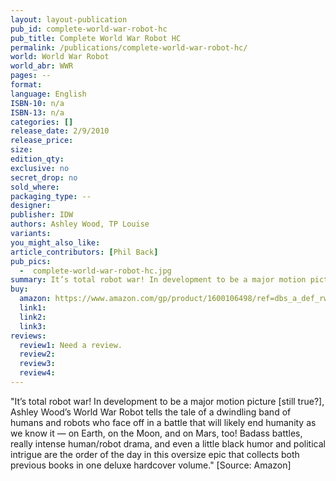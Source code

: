 ```yaml
---
layout: layout-publication
pub_id: complete-world-war-robot-hc
pub_title: Complete World War Robot HC
permalink: /publications/complete-world-war-robot-hc/
world: World War Robot
world_abr: WWR
pages: --
format: 
language: English
ISBN-10: n/a
ISBN-13: n/a
categories: []
release_date: 2/9/2010
release_price: 
size: 
edition_qty:
exclusive: no
secret_drop: no
sold_where: 
packaging_type: --
designer: 
publisher: IDW
authors: Ashley Wood, TP Louise
variants:
you_might_also_like: 
article_contributors: [Phil Back]
pub_pics: 
  -  complete-world-war-robot-hc.jpg
summary: It’s total robot war! In development to be a major motion picture [still true?], Ashley Wood’s World War Robot tells the tale of a dwindling band of humans and robots who face off in a battle that will likely end humanity as we know it — on Earth, on the Moon, and on Mars, too! Badass battles, really intense human/robot drama, and even a little black humor and political intrigue are the order of the day in this oversize epic that collects both previous books in one deluxe hardcover volume.  - From Amazon
buy:
  amazon: https://www.amazon.com/gp/product/1600106498/ref=dbs_a_def_rwt_bibl_vppi_i19
  link1: 
  link2: 
  link3: 
reviews:
  review1: Need a review.
  review2:
  review3:
  review4:
---
```

<p>"It’s total robot war! In development to be a major motion picture [still true?], Ashley Wood’s World War Robot tells the tale of a dwindling band of humans and robots who face off in a battle that will likely end humanity as we know it — on Earth, on the Moon, and on Mars, too! Badass battles, really intense human/robot drama, and even a little black humor and political intrigue are the order of the day in this oversize epic that collects both previous books in one deluxe hardcover volume." [Source: Amazon]</p>